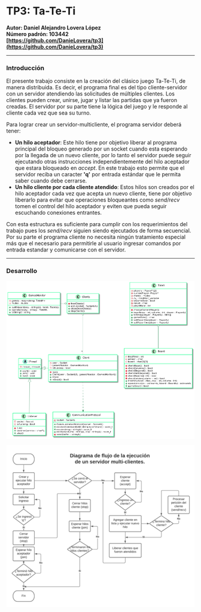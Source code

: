 # TP3: Ta-Te-Ti #  
**Autor: Daniel Alejandro Lovera López**  
**Número padrón: 103442**  
**[https://github.com/DanieLovera/tp3](https://github.com/DanieLovera/tp3)**  

---
### Introducción ###  
El presente trabajo consiste en la creación del clásico juego Ta-Te-Ti, de manera distribuida. Es decir, el programa final es del tipo cliente-servidor con un servidor atendiendo las solicitudes de múltiples clientes. Los clientes pueden crear, unirse, jugar y listar las partidas que ya fueron creadas. El servidor por su parte tiene la lógica del juego y le responde al cliente cada vez que sea su turno.  
  
Para lograr crear un servidor-multicliente, el programa servidor deberá tener:  
- **Un hilo aceptador**: Este hilo tiene por objetivo liberar al programa principal del bloqueo generado por un socket cuando esta esperando por la llegada de un nuevo cliente, por lo tanto el servidor puede seguir ejecutando otras instrucciones independientemente del hilo aceptador que estara bloqueado en *accept*. En este trabajo esto permite que el servidor reciba un caracter **'q'** por entrada estándar que le permita saber cuando debe cerrarse.
- **Un hilo cliente por cada cliente atendido**: Estos hilos son creados por el hilo aceptador cada vez que acepta un nuevo cliente, tiene por objetivo liberarlo para evitar que operaciones bloqueantes como *send/recv* tomen el control del hilo aceptador y eviten que pueda seguir escuchando conexiones entrantes.  

Con esta estructura es suficiente para cumplir con los requerimientos del trabajo pues los *send/recv* siguien siendo ejecutados de forma secuencial. Por su parte el programa cliente no necesita ningún tratamiento especial más que el necesario para permitirle al usuario ingresar comandos por entrada estandar y comunicarse con el servidor.  

---
### Desarrollo ###  

![Diagrama de clases](images/diagrama_clases.png) 

![Diagrama de flujo](images/diagrama_flujo.png) 



